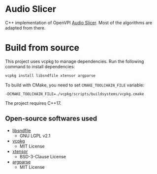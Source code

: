 # Audio Slicer

C++ implementation of OpenVPI [Audio Slicer](https://github.com/openvpi/audio-slicer). Most of the algorithms are adapted from there.

# Build from source

This project uses vcpkg to manage dependencies. Run the following command to install dependencies:

```bash
vcpkg install libsndfile xtensor argparse
```

To build with CMake, you need to set `CMAKE_TOOLCHAIN_FILE` variable:

```
-DCMAKE_TOOLCHAIN_FILE=./vcpkg/scripts/buildsystems/vcpkg.cmake
```

The project requires C++17.

## Open-source softwares used

* [libsndfile](https://github.com/libsndfile/libsndfile)
  * GNU LGPL v2.1
* [vcpkg](https://github.com/microsoft/vcpkg)
  - MIT License
* [xtensor](https://github.com/xtensor-stack/xtensor)
  * BSD-3-Clause License
* [argparse](https://github.com/p-ranav/argparse)
  * MIT License

